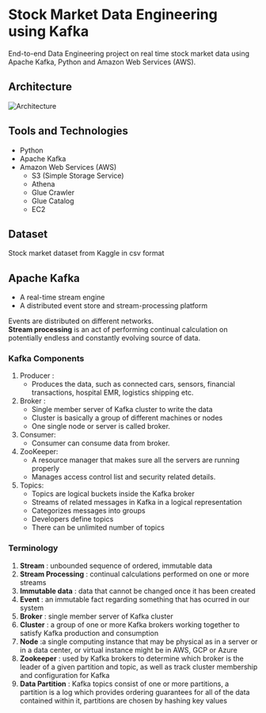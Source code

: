 # Stock Market Data Engineering using Kafka
End-to-end Data Engineering project on real time stock market data using Apache Kafka, Python and Amazon Web Services (AWS).

## Architecture
![Architecture](https://github.com/tejal-parmar/Kafka-StockMarket-DataEngineering/assets/111147531/936f2d7a-cc67-4a5b-9c49-03b2977222d5)

## Tools and Technologies
  - Python
  - Apache Kafka
  - Amazon Web Services (AWS)
      - S3 (Simple Storage Service)
      - Athena
      - Glue Crawler
      - Glue Catalog
      - EC2

## Dataset
Stock market dataset from Kaggle in csv format

## Apache Kafka
  - A real-time stream engine
  - A distributed event store and stream-processing platform

Events are distributed on different networks.
<br>
<b>Stream processing</b> is an act of performing continual calculation on potentially endless and constantly evolving source of data.

### Kafka Components
1. Producer : 
    - Produces the data, such as connected cars, sensors, financial transactions, hospital EMR, logistics shipping etc.
2. Broker : 
    - Single member server of Kafka cluster to write the data
    - Cluster is basically a group of different machines or nodes
    - One single node or server is called broker.
3. Consumer:
    - Consumer can consume data from broker.
4. ZooKeeper: 
    - A resource manager that makes sure all the servers are running properly
    - Manages access control list and security related details.
5. Topics:
    - Topics are logical buckets inside the Kafka broker
    - Streams of related messages in Kafka in a logical representation
    - Categorizes messages into groups
    - Developers define topics
    - There can be unlimited number of topics

### Terminology
1. <b>Stream</b> : unbounded sequence of ordered, immutable data
2. <b>Stream Processing</b> : continual calculations performed on one or more streams
3. <b>Immutable data</b> : data that cannot be changed once it has been created
4. <b>Event</b> : an immutable fact regarding something that has ocurred in our system
5. <b>Broker</b> : single member server of Kafka cluster
6. <b>Cluster</b> : a group of one or more Kafka brokers working together to satisfy Kafka production and consumption 
7. <b>Node</b> :a single computing instance that may be physical as in a server or in a data center, or virtual instance might be in AWS, GCP or Azure
8. <b>Zookeeper</b> : used by Kafka brokers to determine which broker is the leader of a given partition and topic, as well as track cluster membership and configuration for Kafka
9. <b>Data Partition</b> : Kafka topics consist of one or more partitions, a partition is a log which provides ordering guarantees for all of the data contained within it, partitions are chosen by hashing key values
